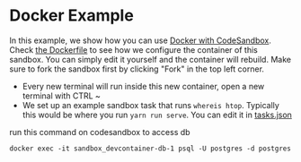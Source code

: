 # Docker Example

In this example, we show how you can use [Docker with CodeSandbox](https://codesandbox.io/post/introducing-docker-support-in-codesandbox). Check [the Dockerfile](./.devcontainer/Dockerfile) to see how we configure the container of this sandbox. You can simply edit it yourself and the container will rebuild. Make sure to fork the sandbox first by clicking "Fork" in the top left corner.

- Every new terminal will run inside this new container, open a new terminal with CTRL ~
- We set up an example sandbox task that runs `whereis htop`. Typically this would be where you run `yarn run serve`. You can edit it in [tasks.json](./.codesandbox/tasks.json)

run this command on codesandbox to access db
```
docker exec -it sandbox_devcontainer-db-1 psql -U postgres -d postgres
```